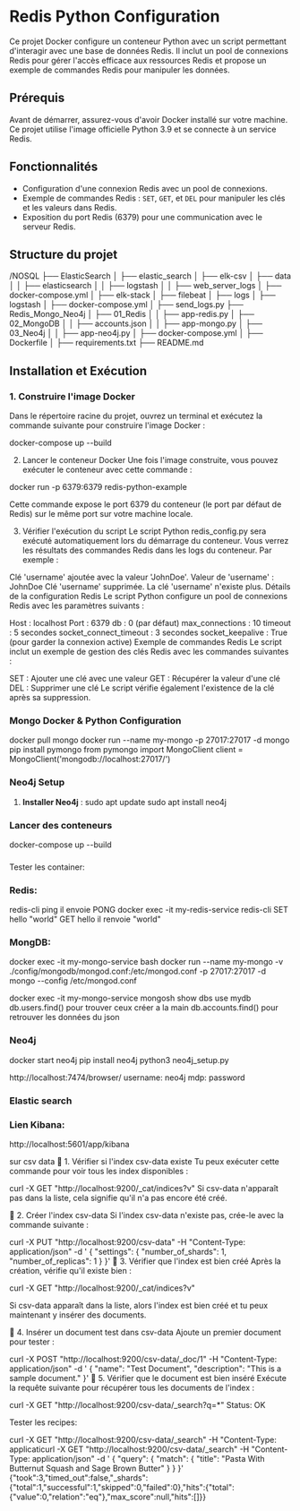 # Redis Python Configuration

Ce projet Docker configure un conteneur Python avec un script permettant d'interagir avec une base de données Redis. Il inclut un pool de connexions Redis pour gérer l'accès efficace aux ressources Redis et propose un exemple de commandes Redis pour manipuler les données.

## Prérequis

Avant de démarrer, assurez-vous d'avoir Docker installé sur votre machine. Ce projet utilise l'image officielle Python 3.9 et se connecte à un service Redis.

## Fonctionnalités

- Configuration d'une connexion Redis avec un pool de connexions.
- Exemple de commandes Redis : `SET`, `GET`, et `DEL` pour manipuler les clés et les valeurs dans Redis.
- Exposition du port Redis (6379) pour une communication avec le serveur Redis.

## Structure du projet

/NOSQL
  ├── ElasticSearch
  │   ├── elastic_search
  │   ├── elk-csv
  │   ├── data
  │   │   ├── elasticsearch
  │   │   ├── logstash
  │   │   ├── web_server_logs
  │   ├── docker-compose.yml
  │   ├── elk-stack
  │   ├── filebeat
  │   ├── logs
  │   ├── logstash
  │   ├── docker-compose.yml
  │   ├── send_logs.py
  ├── Redis_Mongo_Neo4j
  │   ├── 01_Redis
  │   │   ├── app-redis.py
  │   ├── 02_MongoDB
  │   │   ├── accounts.json
  │   │   ├── app-mongo.py
  │   ├── 03_Neo4j
  │   │   ├── app-neo4j.py
  │   ├── docker-compose.yml
  │   ├── Dockerfile
  │   ├── requirements.txt
  ├── README.md

## Installation et Exécution

### 1. Construire l'image Docker

Dans le répertoire racine du projet, ouvrez un terminal et exécutez la commande suivante pour construire l'image Docker :


docker-compose up --build

2. Lancer le conteneur Docker
Une fois l'image construite, vous pouvez exécuter le conteneur avec cette commande :

docker run -p 6379:6379 redis-python-example

Cette commande expose le port 6379 du conteneur (le port par défaut de Redis) sur le même port sur votre machine locale.

3. Vérifier l'exécution du script
Le script Python redis_config.py sera exécuté automatiquement lors du démarrage du conteneur. Vous verrez les résultats des commandes Redis dans les logs du conteneur. Par exemple :


Clé 'username' ajoutée avec la valeur 'JohnDoe'.
Valeur de 'username' : JohnDoe
Clé 'username' supprimée.
La clé 'username' n'existe plus.
Détails de la configuration Redis
Le script Python configure un pool de connexions Redis avec les paramètres suivants :

Host : localhost
Port : 6379
db : 0 (par défaut)
max_connections : 10
timeout : 5 secondes
socket_connect_timeout : 3 secondes
socket_keepalive : True (pour garder la connexion active)
Exemple de commandes Redis
Le script inclut un exemple de gestion des clés Redis avec les commandes suivantes :

SET : Ajouter une clé avec une valeur
GET : Récupérer la valeur d'une clé
DEL : Supprimer une clé
Le script vérifie également l'existence de la clé après sa suppression.


###


### Mongo Docker & Python Configuration
docker pull mongo
docker run --name my-mongo -p 27017:27017 -d mongo
pip install pymongo
from pymongo import MongoClient
client = MongoClient('mongodb://localhost:27017/')

###

### Neo4j Setup

1. **Installer Neo4j** :
   sudo apt update
   sudo apt install neo4j

###
### Lancer des conteneurs
docker-compose up --build

###
Tester les container:
### Redis: 
redis-cli ping il envoie PONG
docker exec -it my-redis-service redis-cli
SET hello "world"
GET hello il renvoie "world"


### MongDB:
docker exec -it my-mongo-service bash
docker run --name my-mongo -v ./config/mongodb/mongod.conf:/etc/mongod.conf -p 27017:27017 -d mongo --config /etc/mongod.conf

docker exec -it my-mongo-service mongosh
show dbs
use mydb
db.users.find() pour trouver ceux créer a la main
db.accounts.find() pour retrouver les données du json




### Neo4j
docker start neo4j
pip install neo4j
python3 neo4j_setup.py

http://localhost:7474/browser/
username: neo4j
mdp: password


### Elastic search
### Lien Kibana:
 http://localhost:5601/app/kibana

 
sur csv data
📌 1. Vérifier si l'index csv-data existe
Tu peux exécuter cette commande pour voir tous les index disponibles :


curl -X GET "http://localhost:9200/_cat/indices?v"
Si csv-data n'apparaît pas dans la liste, cela signifie qu'il n'a pas encore été créé.

📌 2. Créer l'index csv-data
Si l'index csv-data n'existe pas, crée-le avec la commande suivante :


curl -X PUT "http://localhost:9200/csv-data" -H "Content-Type: application/json" -d '
{
  "settings": {
    "number_of_shards": 1,
    "number_of_replicas": 1
  }
}'
📌 3. Vérifier que l'index est bien créé
Après la création, vérifie qu'il existe bien :

curl -X GET "http://localhost:9200/_cat/indices?v"

Si csv-data apparaît dans la liste, alors l'index est bien créé et tu peux maintenant y insérer des documents.

📌 4. Insérer un document test dans csv-data
Ajoute un premier document pour tester :


curl -X POST "http://localhost:9200/csv-data/_doc/1" -H "Content-Type: application/json" -d '
{
  "name": "Test Document",
  "description": "This is a sample document."
}'
📌 5. Vérifier que le document est bien inséré
Exécute la requête suivante pour récupérer tous les documents de l'index :

curl -X GET "http://localhost:9200/csv-data/_search?q=*"
Status: OK

Tester les recipes:

 curl -X GET "http://localhost:9200/csv-data/_search" -H "Content-Type: applicaticurl -X GET "http://localhost:9200/csv-data/_search" -H "Content-Type: application/json" -d '
{
  "query": {
    "match": {
      "title": "Pasta With Butternut Squash and Sage Brown Butter"
    }
  }
}'
{"took":3,"timed_out":false,"_shards":{"total":1,"successful":1,"skipped":0,"failed":0},"hits":{"total":{"value":0,"relation":"eq"},"max_score":null,"hits":[]}}




###